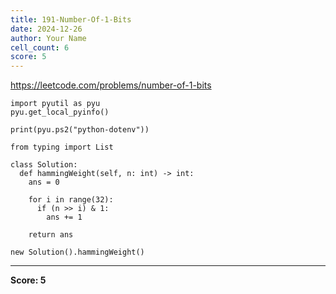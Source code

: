 ```yaml
---
title: 191-Number-Of-1-Bits
date: 2024-12-26
author: Your Name
cell_count: 6
score: 5
---
```


https://leetcode.com/problems/number-of-1-bits


```
import pyutil as pyu
pyu.get_local_pyinfo()
```


```
print(pyu.ps2("python-dotenv"))
```


```
from typing import List
```


```
class Solution:
  def hammingWeight(self, n: int) -> int:
    ans = 0

    for i in range(32):
      if (n >> i) & 1:
        ans += 1

    return ans
```


```
new Solution().hammingWeight()
```


---
**Score: 5**